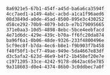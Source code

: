 
                8a6921e5-67b1-454f-a45d-ba6a6ca3594f
                4cc7aed1-a149-4abc-acbd-a1ca1f96aed6
                08d3849d-a0de-45ad-8500-895e3c430252
                d58ce292-70b9-4079-bdcb-e7b179095665
                371e0aa3-10d5-4898-8ebc-5bce4eebfacd
                4e71d6dc-429e-439c-b70a-ff6fc20da874
                ba96f6a1-0b06-48de-9326-233f4800496e
                5cf9ec8f-b7da-4ec6-b8e1-f9b903f7b458
                f40f50f1-bcf7-49ae-949e-5da4667e83df
                d3c5afa2-623d-46e9-b4f2-1b458ef20e7e
                c1971205-33ce-4242-9178-d642ac65e785
                9a318603-d0e4-4374-86b0-3c0ddbec7a0f
                